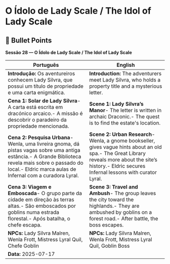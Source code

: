 # O Ídolo de Lady Scale / The Idol of Lady Scale

## 📌 Bullet Points  
**Sessão 28 — O Ídolo de Lady Scale / The Idol of Lady Scale**

| Português                                                                                                                                                                                                           | English                                                                                                                                                                                                    |
| ------------------------------------------------------------------------------------------------------------------------------------------------------------------------------------------------------------------- | ---------------------------------------------------------------------------------------------------------------------------------------------------------------------------------------------------------- |
| **Introdução:** Os aventureiros conhecem Lady Silvra, que possui um título de propriedade e uma carta enigmática.                                                                                                   | **Introduction:** The adventurers meet Lady Silvra, who holds a property title and a mysterious letter.                                                                                                    |
| **Cena 1: Solar de Lady Silvra**- A carta está escrita em dracónico arcaico.- A missão é descobrir o paradeiro da propriedade mencionada.                                                                           | **Scene 1: Lady Silvra’s Manor**- The letter is written in archaic Draconic.- The quest is to find the estate's location.                                                                                  |
| **Cena 2: Pesquisa Urbana**- Wenla, uma livreira gnoma, dá pistas vagas sobre uma antiga estância.- A Grande Biblioteca revela mais sobre o passado do local.- Eldric marca aulas de Infernal com a curadora Lyral. | **Scene 2: Urban Research**- Wenla, a gnome bookseller, gives vague hints about an old spa.- The Great Library reveals more about the site’s history.- Eldric secures Infernal lessons with curator Lyral. |
| **Cena 3: Viagem e Emboscada**- O grupo parte da cidade em direção às terras altas.- São emboscados por goblins numa estrada florestal.- Após batalha, o chefe escapa.                                              | **Scene 3: Travel and Ambush**- The group leaves the city toward the highlands.- They are ambushed by goblins on a forest road.- After battle, the boss escapes.                                           |
| **NPCs:** Lady Silvra Malren, Wenla Frott, Mistress Lyral Quil, Chefe Goblin                                                                                                                                        | **NPCs:** Lady Silvra Malren, Wenla Frott, Mistress Lyral Quil, Goblin Boss                                                                                                                                |
| **Data:** 2025-07-17                                                                                                                                                                                                |                                                                                                                                                                                                            |
